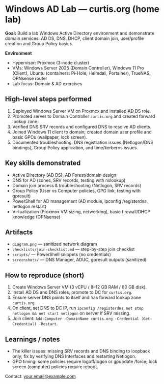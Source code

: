# Windows AD Lab — curtis.org (home lab)

**Goal:** Build a lab Windows Active Directory environment and demonstrate domain services: AD DS, DNS, DHCP, client domain join, user/profile creation and Group Policy basics.

**Environment**
- Hypervisor: Proxmox (3-node cluster)
- VMs: Windows Server 2025 (Domain Controller), Windows 11 Pro (Client), Ubuntu (containers: Pi-Hole, Heimdall, Portainer), TrueNAS, OPNsense router
- Lab focus: Domain & AD exercises

## High-level steps performed
1. Deployed Windows Server VM on Proxmox and installed AD DS role.  
2. Promoted server to Domain Controller `curtis.org` and created forward lookup zone.  
3. Verified DNS SRV records and configured DNS to resolve AD clients.  
4. Joined Windows 11 client to domain; created domain user profile and basic GPOs (wallpaper, lock screen).  
5. Documented troubleshooting: DNS registration issues (Netlogon/DNS bindings), Group Policy application, and time/kerberos issues.

## Key skills demonstrated
- Active Directory (AD DS), AD Forest/domain design  
- DNS for AD (zones, SRV records, testing with nslookup)  
- Domain join process & troubleshooting (Netlogon, SRV records)  
- Group Policy (User vs Computer policies, GPO link, testing with gpresult)  
- PowerShell for AD management (AD module, ipconfig /registerdns, netlogon restart)  
- Virtualization (Proxmox VM sizing, networking), basic firewall/DHCP knowledge (OPNsense)

## Artifacts
- `diagram.png` — sanitized network diagram
- `checklists/join-checklist.md` — step-by-step join checklist
- `scripts/` — PowerShell snippets (no credentials)
- `screenshots/` — DNS Manager, ADUC, gpresult outputs (sanitized)

## How to reproduce (short)
1. Create Windows Server VM (3 vCPU / 8–12 GB RAM / 80 GB disk).  
2. Install AD DS and DNS roles, promote to DC for `curtis.org`.  
3. Ensure server DNS points to itself and has forward lookup zone `curtis.org`.  
4. On client, set DNS to DC IP, run `ipconfig /registerdns`, `net stop netlogon && net start netlogon` on server if SRV missing.  
5. Join client: `Add-Computer -DomainName curtis.org -Credential (Get-Credential) -Restart`.

## Learnings / notes
- The killer issues: missing SRV records and DNS binding to loopback only; fix by verifying DNS Interfaces and restarting Netlogon.  
- GPO timing: some policies require logoff/logon or gpupdate /force; lock screen (computer) policies require reboot.

Contact: your.email@example.com
